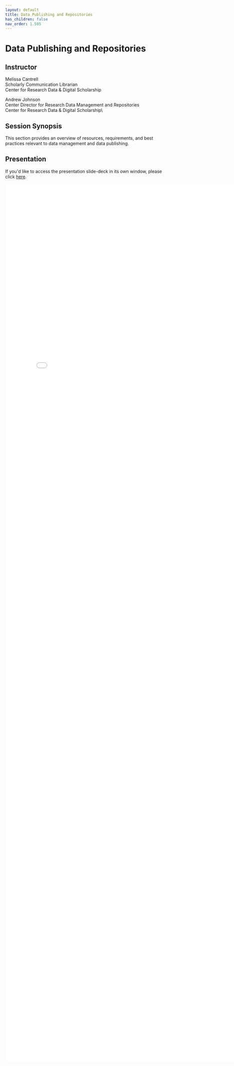 ```yaml
---
layout: default
title: Data Publishing and Repositories
has_children: false
nav_order: 1.505
---
```


# Data Publishing and Repositories

## Instructor

Melissa Cantrell\
Scholarly Communication Librarian\
Center for Research Data & Digital Scholarship

Andrew Johnson\
Center Director for Research Data Management and Repositories\
Center for Research Data & Digital Scholarship\


## Session Synopsis

This section provides an overview of resources, requirements, and best practices relevant to data management and data publishing.

## Presentation

If you'd like to access the presentation slide-deck in its own window, please click [here](data-publishing-cu-scholar/DataPublishing_20250813_Cantrell.pdf).

<iframe src="data-publishing-cu-scholar/DataPublishing_20250813_Cantrell.pdf" style="width: 800px; height: 2800px;" frameBorder="0"></iframe>

